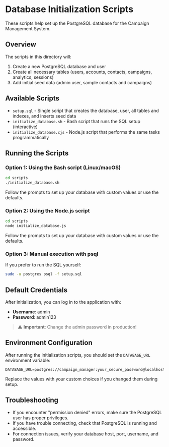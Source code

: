 # Database Initialization Scripts

These scripts help set up the PostgreSQL database for the Campaign Management System.

## Overview

The scripts in this directory will:

1. Create a new PostgreSQL database and user
2. Create all necessary tables (users, accounts, contacts, campaigns, analytics, sessions)
3. Add initial seed data (admin user, sample contacts and campaigns)

## Available Scripts

- `setup.sql` - Single script that creates the database, user, all tables and indexes, and inserts seed data
- `initialize_database.sh` - Bash script that runs the SQL setup (interactive)
- `initialize_database.cjs` - Node.js script that performs the same tasks programmatically

## Running the Scripts

### Option 1: Using the Bash script (Linux/macOS)

```bash
cd scripts
./initialize_database.sh
```

Follow the prompts to set up your database with custom values or use the defaults.

### Option 2: Using the Node.js script

```bash
cd scripts
node initialize_database.js
```

Follow the prompts to set up your database with custom values or use the defaults.

### Option 3: Manual execution with psql

If you prefer to run the SQL yourself:

```bash
sudo -u postgres psql -f setup.sql
```

## Default Credentials

After initialization, you can log in to the application with:

- **Username**: admin
- **Password**: admin123

> ⚠️ **Important**: Change the admin password in production!

## Environment Configuration

After running the initialization scripts, you should set the `DATABASE_URL` environment variable:

```
DATABASE_URL=postgres://campaign_manager:your_secure_password@localhost:5432/campaign_management
```

Replace the values with your custom choices if you changed them during setup.

## Troubleshooting

- If you encounter "permission denied" errors, make sure the PostgreSQL user has proper privileges.
- If you have trouble connecting, check that PostgreSQL is running and accessible.
- For connection issues, verify your database host, port, username, and password.